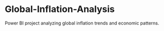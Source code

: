 # Global-Inflation-Analysis
Power BI project analyzing global inflation trends and economic patterns.
